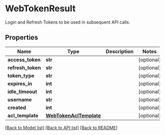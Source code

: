 # WebTokenResult

Login and Refresh Tokens to be used in subsequent API calls.

## Properties
Name | Type | Description | Notes
------------ | ------------- | ------------- | -------------
**access_token** | **str** |  | [optional] 
**refresh_token** | **str** |  | [optional] 
**token_type** | **str** |  | [optional] 
**expires_in** | **int** |  | [optional] 
**idle_timeout** | **int** |  | [optional] 
**username** | **str** |  | [optional] 
**created** | **int** |  | [optional] 
**acl_template** | [**WebTokenAclTemplate**](WebTokenAclTemplate.md) |  | [optional] 

[[Back to Model list]](../README.md#documentation-for-models) [[Back to API list]](../README.md#documentation-for-api-endpoints) [[Back to README]](../README.md)


